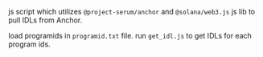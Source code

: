 js script which utilizes `@project-serum/anchor` and `@solana/web3.js` js lib to pull IDLs from Anchor.

load programids in `programid.txt` file.
run `get_idl.js` to get IDLs for each program ids.
